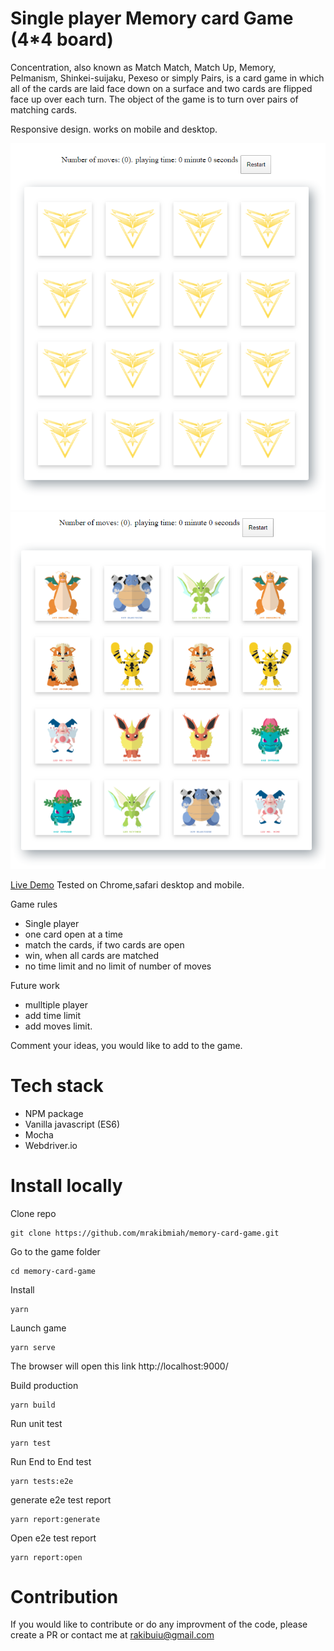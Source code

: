 # Single player Memory card Game (4*4 board)

Concentration, also known as Match Match, Match Up, Memory, Pelmanism, Shinkei-suijaku, Pexeso or simply Pairs, is a card game in which all of the cards are laid face down on a surface and two cards are flipped face up over each turn. The object of the game is to turn over pairs of matching cards.

Responsive design. works on mobile and desktop.

![Game image](./src/assets/images/readme.png)
![Game image2](./src/assets/images/readme1.png)

[Live Demo](https://memory-card-game-756b8.firebaseapp.com/) Tested on Chrome,safari desktop and mobile.

Game rules
  - Single player
  - one card open at a time
  - match the cards, if two cards are open
  - win, when all cards are matched
  - no time limit and no limit of number of moves

Future work
 - mulltiple player
 - add time limit
 - add moves limit.

Comment your ideas, you would like to add to the game.

# Tech stack
 - NPM package
 - Vanilla javascript (ES6)
 - Mocha
 - Webdriver.io

# Install locally

Clone repo

```
git clone https://github.com/mrakibmiah/memory-card-game.git
```

Go to the game folder

```
cd memory-card-game
```

Install

```
yarn
```

Launch game

```
yarn serve
```
The browser will open this link http://localhost:9000/

Build production

```
yarn build
```

Run unit test

```
yarn test
```

Run End to End test

```
yarn tests:e2e
```

generate e2e test report

```
yarn report:generate
```

Open e2e test report

```
yarn report:open
```

# Contribution
If you would like to contribute or do any improvment of the code, please create a PR or contact me at rakibuiu@gmail.com